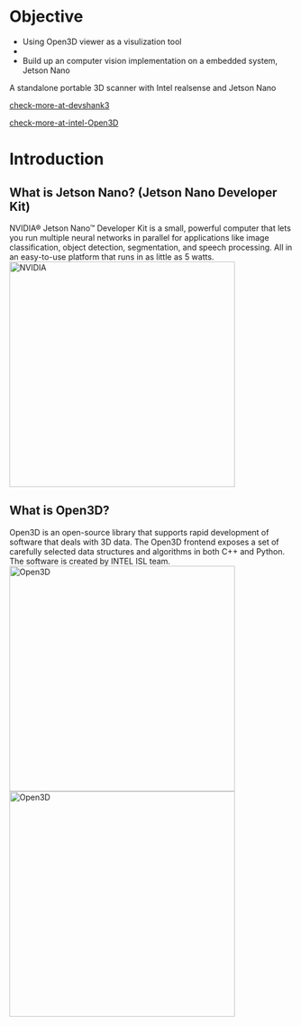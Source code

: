 # Objective

* Using Open3D viewer as a visulization tool
* 
* Build up an computer vision implementation on a embedded system, Jetson Nano


A standalone portable 3D scanner with Intel realsense and Jetson Nano

[check-more-at-devshank3](https://github.com/devshank3/Open3D-for-Jetson)

[check-more-at-intel-Open3D](http://www.open3d.org/)

# Introduction

## What is Jetson Nano? (Jetson Nano Developer Kit)
NVIDIA® Jetson Nano™ Developer Kit is a small, powerful computer that lets you run multiple neural networks in parallel for applications like image classification, object detection, segmentation, and speech processing. All in an easy-to-use platform that runs in as little as 5 watts.<br>
<img src="https://developer.nvidia.com/sites/default/files/akamai/embedded/images/jetsonNano/JetsonNano-DevKit_Front-Top_Right_trimmed.jpg" alt="NVIDIA" class="center" width="400">

## What is Open3D?
Open3D is an open-source library that supports rapid development of software that deals with 3D data. The Open3D frontend exposes a set of carefully selected data structures and algorithms in both C++ and Python. The software is created by INTEL ISL team.<br>
<img src="https://raw.githubusercontent.com/intel-isl/Open3D/master/docs/_static/open3d_viewer.png" alt="Open3D" class="center" width="400">
<img src="https://raw.githubusercontent.com/intel-isl/Open3D/master/docs/_static/open3d_logo_horizontal.png" alt="Open3D" class="center" width="400">

